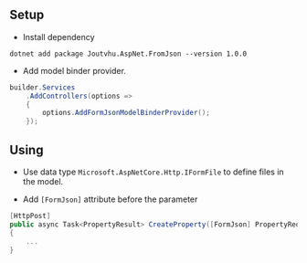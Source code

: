 ## Setup

- Install dependency

```
dotnet add package Joutvhu.AspNet.FromJson --version 1.0.0
```

- Add model binder provider.

```c#
builder.Services
    .AddControllers(options =>
    {
        options.AddFormJsonModelBinderProvider();
    });
```

## Using

- Use data type `Microsoft.AspNetCore.Http.IFormFile` to define files in the model.

- Add `[FormJson]` attribute before the parameter

```c#
[HttpPost]
public async Task<PropertyResult> CreateProperty([FormJson] PropertyRequest data)
{
    ...
}
```

